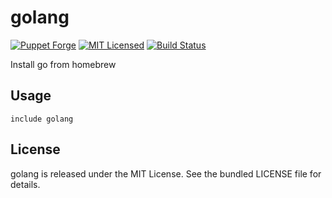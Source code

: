 golang
==============

[![Puppet Forge](https://img.shields.io/puppetforge/v/halyard/golang.svg)](https://forge.puppetlabs.com/halyard/golang)
[![MIT Licensed](https://img.shields.io/badge/license-MIT-green.svg)](https://tldrlegal.com/license/mit-license)
[![Build Status](https://img.shields.io/travis/com/halyard/puppet-golang.svg)](https://travis-ci.com/halyard/puppet-golang)

Install go from homebrew

## Usage

```puppet
include golang
```

## License

golang is released under the MIT License. See the bundled LICENSE file for details.

